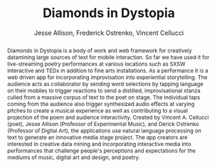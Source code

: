 --- 
  title: "Diamonds in Dystopia" 
  abstract: "Diamonds in Dystopia is a body of work and web framework for creatively datamining large sources of text for mobile interaction. So far we have used it for live-streaming poetry performances at various locations such as SXSW Interactive and TEDx in addition to fine arts installations. As a performance it is a web driven app for incorporating improvisation into experiential storytelling. The audience acts as collaborator by sending word selections by tapping language on their mobiles to trigger reactions to send a distilled, improvisational stanza culled from a massive corpus of text to the poet on stage. The individual taps coming from the audience also trigger synthesized audio effects at varying pitches to create a musical experience as well as contributing to a visual projection of the poem and audience interactivity. Created by Vincent A. Cellucci (poet), Jesse Allison (Professor of Experimental Music), and Derick Ostrenko (Professor of Digital Art), the applications use natural language processing on text to generate an innovative media stage project. The app creators are interested in creative data mining and incorporating interactive media into performances that challenge people's perceptions and expectations for the mediums of music, digital art and design, and poetry." 
  address: "London" 
  author: "Jesse Allison, Frederick Ostrenko, Vincent Cellucci" 
  booktitle: "Proceedings of the International Web Audio Conference" 
  editor: "Florian Thalmann, Sebastian Ewert" 
  month: "Proceedings of the International Web Audio Conference"
  pages: "2--3" 
  publisher: "Queen Mary University of London" 
  series: "WAC '17"
  type: "Performance"  
  year: "2017" 
  id: "2017_EA_82" 
  tags: year2017
  media: none 
  pdflink: /_data/papers/pdf/2017/2017_82.pdf
  ISSN: 2663-5844
---